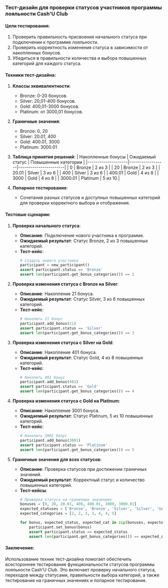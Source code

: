 ### Тест-дизайн для проверки статусов участников программы лояльности Cash'U Club

#### Цели тестирования:
1. Проверить правильность присвоения начального статуса при подключении к программе лояльности.
2. Проверить корректность изменения статуса в зависимости от накопленных бонусов.
3. Убедиться в правильности количества и выбора повышенных категорий для каждого статуса.

#### Техники тест-дизайна:

1. **Классы эквивалентности**:
   - Bronze: 0-20 бонусов.
   - Silver: 20,01-400 бонусов.
   - Gold: 400,01-3000 бонусов.
   - Platinum: от 3000,01 бонусов.

2. **Граничные значения**:
   - Bronze: 0, 20
   - Silver: 20.01, 400
   - Gold: 400.01, 3000
   - Platinum: 3000.01

3. **Таблица принятия решений**:
   | Накопленные бонусы | Ожидаемый статус | Повышенные категории |
   |--------------------|------------------|-----------------------|
   | 0                  | Bronze           | 2 из 3                |
   | 20                 | Bronze           | 2 из 3                |
   | 20.01              | Silver           | 3 из 6                |
   | 400                | Silver           | 3 из 6                |
   | 400.01             | Gold             | 4 из 8                |
   | 3000               | Gold             | 4 из 8                |
   | 3000.01            | Platinum         | 5 из 10               |

4. **Попарное тестирование**:
   - Сочетания разных статусов и доступных повышенных категорий для проверки корректного выбора и отображения.

#### Тестовые сценарии:

1. **Проверка начального статуса**:
   - **Описание**: Подключение нового участника к программе.
   - **Ожидаемый результат**: Статус Bronze, 2 из 3 повышенных категорий.
   - **Тест-кейс**:
     ```python
     # Создать нового участника
     participant = new_participant()
     assert participant.status == 'Bronze'
     assert len(participant.get_bonus_categories()) == 2
     ```

2. **Проверка изменения статуса с Bronze на Silver**:
   - **Описание**: Накопление 21 бонуса.
   - **Ожидаемый результат**: Статус Silver, 3 из 6 повышенных категорий.
   - **Тест-кейс**:
     ```python
     # Накопить 21 бонус
     participant.add_bonus(21)
     assert participant.status == 'Silver'
     assert len(participant.get_bonus_categories()) == 3
     ```

3. **Проверка изменения статуса с Silver на Gold**:
   - **Описание**: Накопление 401 бонуса.
   - **Ожидаемый результат**: Статус Gold, 4 из 8 повышенных категорий.
   - **Тест-кейс**:
     ```python
     # Накопить 401 бонус
     participant.add_bonus(401)
     assert participant.status == 'Gold'
     assert len(participant.get_bonus_categories()) == 4
     ```

4. **Проверка изменения статуса с Gold на Platinum**:
   - **Описание**: Накопление 3001 бонуса.
   - **Ожидаемый результат**: Статус Platinum, 5 из 10 повышенных категорий.
   - **Тест-кейс**:
     ```python
     # Накопить 3001 бонус
     participant.add_bonus(3001)
     assert participant.status == 'Platinum'
     assert len(participant.get_bonus_categories()) == 5
     ```

5. **Граничные значения для всех статусов**:
   - **Описание**: Проверка статусов при достижении граничных значений.
   - **Ожидаемый результат**: Корректный статус и количество повышенных категорий.
   - **Тест-кейсы**:
     ```python
     # Проверка статуса на граничных значениях
     bonuses = [0, 20, 20.01, 400, 400.01, 3000, 3000.01]
     expected_statuses = ['Bronze', 'Bronze', 'Silver', 'Silver', 'Gold', 'Gold', 'Platinum']
     expected_categories = [2, 2, 3, 3, 4, 4, 5]

     for bonus, expected_status, expected_cat in zip(bonuses, expected_statuses, expected_categories):
         participant.set_bonus(bonus)
         assert participant.status == expected_status
         assert len(participant.get_bonus_categories()) == expected_cat
     ```

#### Заключение:
Использование техник тест-дизайна помогает обеспечить всестороннее тестирование функциональности статусов программы лояльности Cash'U Club. Это включает проверку начального статуса, переходов между статусами, правильности выбора категорий, а также тестирование на граничных значениях и попарное тестирование.
